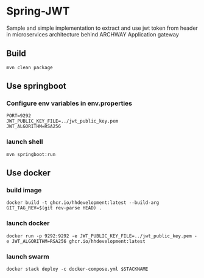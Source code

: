 # Spring-JWT

Sample and simple implementation to extract and use jwt token from header in microservices architecture behind ARCHWAY Application gateway

## Build

```shell
mvn clean package
```

## Use springboot

### Configure env variables in env.properties

```properties
PORT=9292
JWT_PUBLIC_KEY_FILE=../jwt_public_key.pem
JWT_ALGORITHM=RSA256
```

### launch shell

```shell
mvn springboot:run
```

## Use docker

### build image

```shell
docker build -t ghcr.io/hhdevelopment:latest --build-arg GIT_TAG_REV=$(git rev-parse HEAD) .
```

### launch docker

```shell
docker run -p 9292:9292 -e JWT_PUBLIC_KEY_FILE=../jwt_public_key.pem -e JWT_ALGORITHM=RSA256 ghcr.io/hhdevelopment:latest
```

### launch swarm

```shell
docker stack deploy -c docker-compose.yml $STACKNAME
```

